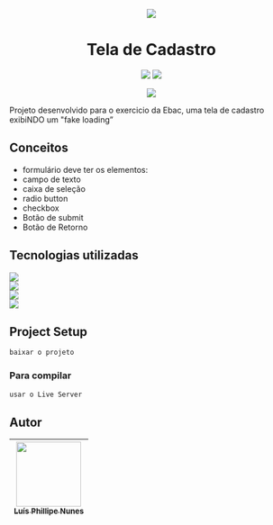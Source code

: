 <p align="center">
<img src="https://encrypted-tbn0.gstatic.com/images?q=tbn:ANd9GcT08G6dGZ0D16gRyYn5iU9nB7ou2riMsMM3W7t8p9ebjVdi0LNms1tCBcHwVPhEMI4_3Gw&usqp=CAU" />
</p>

<h1 align="center"> Tela de Cadastro </h1>

<P align="center">
<img src="http://img.shields.io/static/v1?label=STATUS&message=ANDAMENTO&color=YELLOW&style=for-the-badge" />

<img src="http://img.shields.io/static/v1?label=realize%20data&message=October&color=pink&style=for-the-badge" />

</P>

<p align="center">
<img src="https://img.shields.io/github/stars/legatario?style=social" />
</p>

<p> Projeto desenvolvido para o exercicio da Ebac, uma tela de cadastro exibiNDO um "fake loading” </p>



## Conceitos

- formulário deve ter os elementos:
- campo de texto
- caixa de seleção
- radio button
- checkbox
- Botão de submit
- Botão de Retorno
 

<!-- ## 📁 Acesso ao projeto

<a href="https://legatario.github.io/Codesh/">Health Translation Page</a> -->

## Tecnologias utilizadas

<img src="https://img.shields.io/badge/JavaScript-323330?style=for-the-badge&logo=javascript&logoColor=F7DF1E" /> <br>
<img src="https://img.shields.io/badge/CSS3-1572B6?style=for-the-badge&logo=css3&logoColor=white" /> <br>
<img src="https://img.shields.io/badge/HTML5-E34F26?style=for-the-badge&logo=html5&logoColor=white" /> <br>
<img src="https://img.shields.io/badge/GitHub-100000?style=for-the-badge&logo=github&logoColor=white" /> <br>

## Project Setup

```sh
baixar o projeto
```

### Para compilar

```sh
usar o Live Server
```

## Autor

| [<img src="https://avatars.githubusercontent.com/u/103957268?v=4" width=115><br><sub>Luís Phillipe Nunes</sub>](https://github.com/legatario) 
| :---: |